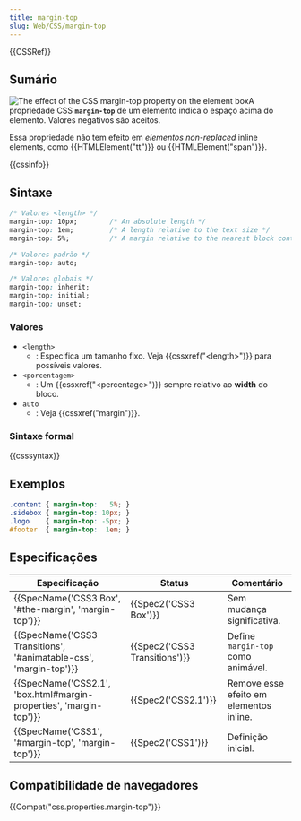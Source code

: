 ```yaml
---
title: margin-top
slug: Web/CSS/margin-top
---
```


{{CSSRef}}

## Sumário

![The effect of the CSS margin-top property on the element box](/files/4101/margin-top.svg)A propriedade CSS **`margin-top`** de um elemento indica o espaço acima do elemento. Valores negativos são aceitos.

Essa propriedade não tem efeito em _elementos non-replaced_ inline elements, como {{HTMLElement("tt")}} ou {{HTMLElement("span")}}.

{{cssinfo}}

## Sintaxe

```css
/* Valores <length> */
margin-top: 10px;        /* An absolute length */
margin-top: 1em;         /* A length relative to the text size */
margin-top: 5%;          /* A margin relative to the nearest block container's width */

/* Valores padrão */
margin-top: auto;

/* Valores globais */
margin-top: inherit;
margin-top: initial;
margin-top: unset;
```

### Valores

- `<length>`
  - : Especifica um tamanho fixo. Veja {{cssxref("&lt;length&gt;")}} para possíveis valores.
- `<porcentagem>`
  - : Um {{cssxref("&lt;percentage&gt;")}} sempre relativo ao **width** do bloco.
- `auto`
  - : Veja {{cssxref("margin")}}.

### Sintaxe formal

{{csssyntax}}

## Exemplos

```css
.content { margin-top:   5%; }
.sidebox { margin-top: 10px; }
.logo    { margin-top: -5px; }
#footer  { margin-top:  1em; }
```

## Especificações

| Especificação                                                                            | Status                                   | Comentário                              |
| ---------------------------------------------------------------------------------------- | ---------------------------------------- | --------------------------------------- |
| {{SpecName('CSS3 Box', '#the-margin', 'margin-top')}}                 | {{Spec2('CSS3 Box')}}             | Sem mudança significativa.              |
| {{SpecName('CSS3 Transitions', '#animatable-css', 'margin-top')}} | {{Spec2('CSS3 Transitions')}} | Define `margin-top` como animável.      |
| {{SpecName('CSS2.1', 'box.html#margin-properties', 'margin-top')}} | {{Spec2('CSS2.1')}}                 | Remove esse efeito em elementos inline. |
| {{SpecName('CSS1', '#margin-top', 'margin-top')}}                         | {{Spec2('CSS1')}}                 | Definição inicial.                      |

## Compatibilidade de navegadores

{{Compat("css.properties.margin-top")}}
